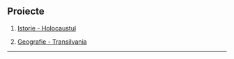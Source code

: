 ## Proiecte

1. [Istorie - Holocaustul](./holocaust.pptx)

2. [Geografie - Transilvania](./transilvania.pptx)

---
